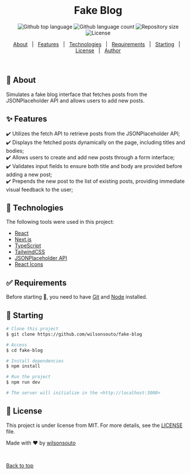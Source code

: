 &#xa0;

<h1 align="center">Fake Blog</h1>

<p align="center">
  <img alt="Github top language" src="https://img.shields.io/github/languages/top/wilsonsouto/fake-blog?color=56BEB8">

  <img alt="Github language count" src="https://img.shields.io/github/languages/count/wilsonsouto/fake-blog?color=56BEB8">

  <img alt="Repository size" src="https://img.shields.io/github/repo-size/wilsonsouto/fake-blog?color=56BEB8">

  <img alt="License" src="https://img.shields.io/github/license/wilsonsouto/fake-blog?color=56BEB8">

  <!-- <img alt="Github issues" src="https://img.shields.io/github/issues/wilsonsouto/fake-blog?color=56BEB8" /> -->

  <!-- <img alt="Github forks" src="https://img.shields.io/github/forks/wilsonsouto/fake-blog?color=56BEB8" /> -->

  <!-- <img alt="Github stars" src="https://img.shields.io/github/stars/wilsonsouto/fake-blog?color=56BEB8" /> -->
</p>

<!-- Status -->

<!-- <h4 align="center">
	🚧  Fake Blog 🚀 Under construction...  🚧
</h4>

<hr> -->

<p align="center">
  <a href="#dart-about">About</a> &#xa0; | &#xa0; 
  <a href="#sparkles-features">Features</a> &#xa0; | &#xa0;
  <a href="#rocket-technologies">Technologies</a> &#xa0; | &#xa0;
  <a href="#white_check_mark-requirements">Requirements</a> &#xa0; | &#xa0;
  <a href="#checkered_flag-starting">Starting</a> &#xa0; | &#xa0;
  <a href="#memo-license">License</a> &#xa0; | &#xa0;
  <a href="https://github.com/wilsonsouto" target="_blank">Author</a>
</p>

<br>

## :dart: About

Simulates a fake blog interface that fetches posts from the JSONPlaceholder API and allows users to add new posts.

## :sparkles: Features

:heavy_check_mark: Utilizes the fetch API to retrieve posts from the JSONPlaceholder API;\
:heavy_check_mark: Displays the fetched posts dynamically on the page, including titles and bodies;\
:heavy_check_mark: Allows users to create and add new posts through a form interface;\
:heavy_check_mark: Validates input fields to ensure both title and body are provided before adding a new post;\
:heavy_check_mark: Prepends the new post to the list of existing posts, providing immediate visual feedback to the user;

## :rocket: Technologies

The following tools were used in this project:

- [React](https://pt-br.reactjs.org/)
- [Next.js](https://nextjs.org/docs/)
- [TypeScript](https://www.typescriptlang.org/)
- [TailwindCSS](https://tailwindcss.com/)
- [JSONPlaceholder API](https://jsonplaceholder.typicode.com/)
- [React Icons](https://github.com/react-icons/react-icons)

## :white_check_mark: Requirements

Before starting :checkered_flag:, you need to have [Git](https://git-scm.com) and [Node](https://nodejs.org/en/) installed.

## :checkered_flag: Starting

```bash
# Clone this project
$ git clone https://github.com/wilsonsouto/fake-blog

# Access
$ cd fake-blog

# Install dependencies
$ npm install

# Run the project
$ npm run dev

# The server will initialize in the <http://localhost:3000>
```

## :memo: License

This project is under license from MIT. For more details, see the [LICENSE](LICENSE) file.

Made with :heart: by <a href="https://github.com/wilsonsouto" target="_blank">wilsonsouto</a>

&#xa0;

<a href="#top">Back to top</a>
